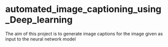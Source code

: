 # automated_image_captioning_using_Deep_learning
The aim of this project is to generate image captions for the image given as input to the neural network model
